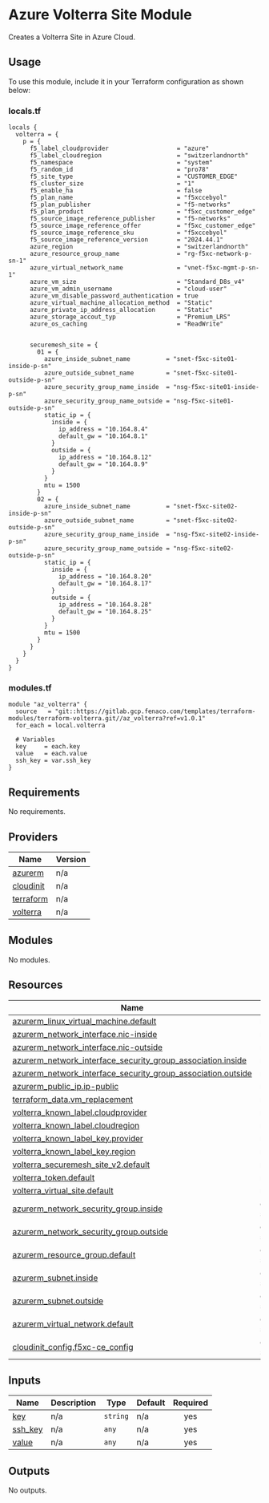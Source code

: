 # Azure Volterra Site Module

Creates a Volterra Site in Azure Cloud.

## Usage

To use this module, include it in your Terraform configuration as shown below:

### locals.tf

```hcl
locals {
  volterra = {
    p = {
      f5_label_cloudprovider                   = "azure"
      f5_label_cloudregion                     = "switzerlandnorth"
      f5_namespace                             = "system"
      f5_random_id                             = "pro78"
      f5_site_type                             = "CUSTOMER_EDGE"
      f5_cluster_size                          = "1"
      f5_enable_ha                             = false
      f5_plan_name                             = "f5xccebyol"
      f5_plan_publisher                        = "f5-networks"
      f5_plan_product                          = "f5xc_customer_edge"
      f5_source_image_reference_publisher      = "f5-networks"
      f5_source_image_reference_offer          = "f5xc_customer_edge"
      f5_source_image_reference_sku            = "f5xccebyol"
      f5_source_image_reference_version        = "2024.44.1"
      azure_region                             = "switzerlandnorth"
      azure_resource_group_name                = "rg-f5xc-network-p-sn-1"
      azure_virtual_network_name               = "vnet-f5xc-mgmt-p-sn-1"
      azure_vm_size                            = "Standard_D8s_v4"
      azure_vm_admin_username                  = "cloud-user"
      azure_vm_disable_password_authentication = true
      azure_virtual_machine_allocation_method  = "Static"
      azure_private_ip_address_allocation      = "Static"
      azure_storage_accout_typ                 = "Premium_LRS"
      azure_os_caching                         = "ReadWrite"


      securemesh_site = {
        01 = {
          azure_inside_subnet_name          = "snet-f5xc-site01-inside-p-sn"
          azure_outside_subnet_name         = "snet-f5xc-site01-outside-p-sn"
          azure_security_group_name_inside  = "nsg-f5xc-site01-inside-p-sn"
          azure_security_group_name_outside = "nsg-f5xc-site01-outside-p-sn"
          static_ip = {
            inside = {
              ip_address = "10.164.8.4"
              default_gw = "10.164.8.1"
            }
            outside = {
              ip_address = "10.164.8.12"
              default_gw = "10.164.8.9"
            }
          }
          mtu = 1500
        }
        02 = {
          azure_inside_subnet_name          = "snet-f5xc-site02-inside-p-sn"
          azure_outside_subnet_name         = "snet-f5xc-site02-outside-p-sn"
          azure_security_group_name_inside  = "nsg-f5xc-site02-inside-p-sn"
          azure_security_group_name_outside = "nsg-f5xc-site02-outside-p-sn"
          static_ip = {
            inside = {
              ip_address = "10.164.8.20"
              default_gw = "10.164.8.17"
            }
            outside = {
              ip_address = "10.164.8.28"
              default_gw = "10.164.8.25"
            }
          }
          mtu = 1500
        }
      }
    }
  }
}
```

### modules.tf

```hcl
module "az_volterra" {
  source   = "git::https://gitlab.gcp.fenaco.com/templates/terraform-modules/terraform-volterra.git//az_volterra?ref=v1.0.1"
  for_each = local.volterra

  # Variables
  key     = each.key
  value   = each.value
  ssh_key = var.ssh_key
}
```

<!-- BEGIN_TF_DOCS -->
## Requirements

No requirements.

## Providers

| Name | Version |
|------|---------|
| <a name="provider_azurerm"></a> [azurerm](#provider\_azurerm) | n/a |
| <a name="provider_cloudinit"></a> [cloudinit](#provider\_cloudinit) | n/a |
| <a name="provider_terraform"></a> [terraform](#provider\_terraform) | n/a |
| <a name="provider_volterra"></a> [volterra](#provider\_volterra) | n/a |

## Modules

No modules.

## Resources

| Name | Type |
|------|------|
| [azurerm_linux_virtual_machine.default](https://registry.terraform.io/providers/hashicorp/azurerm/latest/docs/resources/linux_virtual_machine) | resource |
| [azurerm_network_interface.nic-inside](https://registry.terraform.io/providers/hashicorp/azurerm/latest/docs/resources/network_interface) | resource |
| [azurerm_network_interface.nic-outside](https://registry.terraform.io/providers/hashicorp/azurerm/latest/docs/resources/network_interface) | resource |
| [azurerm_network_interface_security_group_association.inside](https://registry.terraform.io/providers/hashicorp/azurerm/latest/docs/resources/network_interface_security_group_association) | resource |
| [azurerm_network_interface_security_group_association.outside](https://registry.terraform.io/providers/hashicorp/azurerm/latest/docs/resources/network_interface_security_group_association) | resource |
| [azurerm_public_ip.ip-public](https://registry.terraform.io/providers/hashicorp/azurerm/latest/docs/resources/public_ip) | resource |
| [terraform_data.vm_replacement](https://registry.terraform.io/providers/hashicorp/terraform/latest/docs/resources/data) | resource |
| [volterra_known_label.cloudprovider](https://registry.terraform.io/providers/volterraedge/volterra/latest/docs/resources/known_label) | resource |
| [volterra_known_label.cloudregion](https://registry.terraform.io/providers/volterraedge/volterra/latest/docs/resources/known_label) | resource |
| [volterra_known_label_key.provider](https://registry.terraform.io/providers/volterraedge/volterra/latest/docs/resources/known_label_key) | resource |
| [volterra_known_label_key.region](https://registry.terraform.io/providers/volterraedge/volterra/latest/docs/resources/known_label_key) | resource |
| [volterra_securemesh_site_v2.default](https://registry.terraform.io/providers/volterraedge/volterra/latest/docs/resources/securemesh_site_v2) | resource |
| [volterra_token.default](https://registry.terraform.io/providers/volterraedge/volterra/latest/docs/resources/token) | resource |
| [volterra_virtual_site.default](https://registry.terraform.io/providers/volterraedge/volterra/latest/docs/resources/virtual_site) | resource |
| [azurerm_network_security_group.inside](https://registry.terraform.io/providers/hashicorp/azurerm/latest/docs/data-sources/network_security_group) | data source |
| [azurerm_network_security_group.outside](https://registry.terraform.io/providers/hashicorp/azurerm/latest/docs/data-sources/network_security_group) | data source |
| [azurerm_resource_group.default](https://registry.terraform.io/providers/hashicorp/azurerm/latest/docs/data-sources/resource_group) | data source |
| [azurerm_subnet.inside](https://registry.terraform.io/providers/hashicorp/azurerm/latest/docs/data-sources/subnet) | data source |
| [azurerm_subnet.outside](https://registry.terraform.io/providers/hashicorp/azurerm/latest/docs/data-sources/subnet) | data source |
| [azurerm_virtual_network.default](https://registry.terraform.io/providers/hashicorp/azurerm/latest/docs/data-sources/virtual_network) | data source |
| [cloudinit_config.f5xc-ce_config](https://registry.terraform.io/providers/hashicorp/cloudinit/latest/docs/data-sources/config) | data source |

## Inputs

| Name | Description | Type | Default | Required |
|------|-------------|------|---------|:--------:|
| <a name="input_key"></a> [key](#input\_key) | n/a | `string` | n/a | yes |
| <a name="input_ssh_key"></a> [ssh\_key](#input\_ssh\_key) | n/a | `any` | n/a | yes |
| <a name="input_value"></a> [value](#input\_value) | n/a | `any` | n/a | yes |

## Outputs

No outputs.
<!-- END_TF_DOCS -->